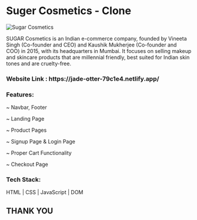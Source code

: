 <h1>Suger Cosmetics - Clone </h1>


![Sugar Cosmetics](https://user-images.githubusercontent.com/106386112/211603700-56cb5051-df07-46ca-ab54-60aa5d020ac2.png)


SUGAR Cosmetics is an Indian e-commerce company, founded by Vineeta Singh (Co-founder and CEO) and Kaushik Mukherjee (Co-founder and COO) in 2015, with its headquarters in Mumbai. It focuses on selling makeup and skincare products that are millennial friendly, best suited for Indian skin tones and are cruelty-free. 


<h3>Website Link : https://jade-otter-79c1e4.netlify.app/ </h3>


<h3>Features:</h3>

~ Navbar, Footer

~ Landing Page

~ Product Pages

~ Signup Page & Login Page

~ Proper Cart Functionality

~ Checkout Page


<h3>Tech Stack:</h3> 

HTML | CSS | JavaScript | DOM


## THANK YOU 
